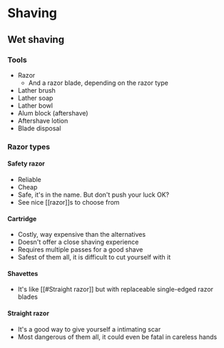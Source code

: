 # Shaving

## Wet shaving

### Tools
- Razor
	- And a razor blade, depending on the razor type
- Lather brush
- Lather soap
- Lather bowl
- Alum block (aftershave)
- Aftershave lotion
- Blade disposal

### Razor types

#### Safety razor

- Reliable
- Cheap
- Safe, it's in the name. But don't push your luck OK?
- See nice [[razor]]s to choose from
#### Cartridge

- Costly, way expensive than the alternatives
- Doesn't offer a close shaving experience
- Requires multiple passes for a good shave
- Safest of them all, it is difficult to cut yourself with it

#### Shavettes

- It's like [[#Straight razor]] but with replaceable single-edged razor blades

#### Straight razor

- It's a good way to give yourself a intimating scar
- Most dangerous of them all, it could even be fatal in careless hands
